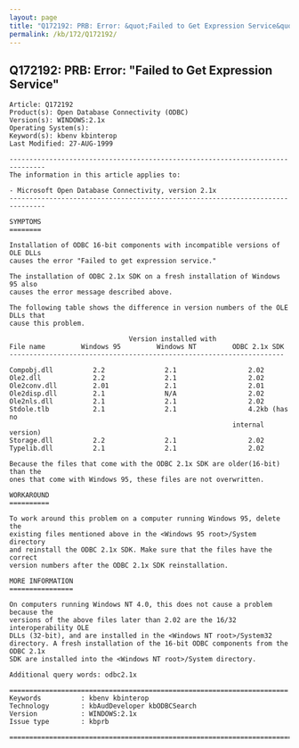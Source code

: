 ```yaml
---
layout: page
title: "Q172192: PRB: Error: &quot;Failed to Get Expression Service&quot;"
permalink: /kb/172/Q172192/
---
```


## Q172192: PRB: Error: &quot;Failed to Get Expression Service&quot;

	Article: Q172192
	Product(s): Open Database Connectivity (ODBC)
	Version(s): WINDOWS:2.1x
	Operating System(s): 
	Keyword(s): kbenv kbinterop
	Last Modified: 27-AUG-1999
	
	-------------------------------------------------------------------------------
	The information in this article applies to:
	
	- Microsoft Open Database Connectivity, version 2.1x 
	-------------------------------------------------------------------------------
	
	SYMPTOMS
	========
	
	Installation of ODBC 16-bit components with incompatible versions of OLE DLLs
	causes the error "Failed to get expression service."
	
	The installation of ODBC 2.1x SDK on a fresh installation of Windows 95 also
	causes the error message described above.
	
	The following table shows the difference in version numbers of the OLE DLLs that
	cause this problem.
	
	                              Version installed with
	File name         Windows 95         Windows NT         ODBC 2.1x SDK
	---------------------------------------------------------------------
	
	Compobj.dll          2.2               2.1                  2.02
	Ole2.dll             2.2               2.1                  2.02
	Ole2conv.dll         2.01              2.1                  2.01
	Ole2disp.dll         2.1               N/A                  2.02
	Ole2nls.dll          2.1               2.1                  2.02
	Stdole.tlb           2.1               2.1                  4.2kb (has no
	                                                        internal version)
	Storage.dll          2.2               2.1                  2.02
	Typelib.dll          2.1               2.1                  2.02
	
	Because the files that come with the ODBC 2.1x SDK are older(16-bit) than the
	ones that come with Windows 95, these files are not overwritten.
	
	WORKAROUND
	==========
	
	To work around this problem on a computer running Windows 95, delete the
	existing files mentioned above in the <Windows 95 root>/System directory
	and reinstall the ODBC 2.1x SDK. Make sure that the files have the correct
	version numbers after the ODBC 2.1x SDK reinstallation.
	
	MORE INFORMATION
	================
	
	On computers running Windows NT 4.0, this does not cause a problem because the
	versions of the above files later than 2.02 are the 16/32 interoperability OLE
	DLLs (32-bit), and are installed in the <Windows NT root>/System32
	directory. A fresh installation of the 16-bit ODBC components from the ODBC 2.1x
	SDK are installed into the <Windows NT root>/System directory.
	
	Additional query words: odbc2.1x
	
	======================================================================
	Keywords          : kbenv kbinterop 
	Technology        : kbAudDeveloper kbODBCSearch
	Version           : WINDOWS:2.1x
	Issue type        : kbprb
	
	=============================================================================
	
